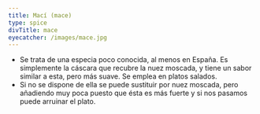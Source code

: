 ```yaml
---
title: Mací (mace)
type: spice
divTitle: mace
eyecatcher: /images/mace.jpg
---
```


* Se trata de una especia poco conocida, al menos en España. Es simplemente la cáscara que recubre la nuez moscada, y tiene un sabor similar a esta, pero más suave. Se emplea en platos salados. 
* Si no se dispone de ella se puede sustituir por nuez moscada, pero añadiendo muy poca puesto que ésta es más fuerte y si nos pasamos puede arruinar el plato.
